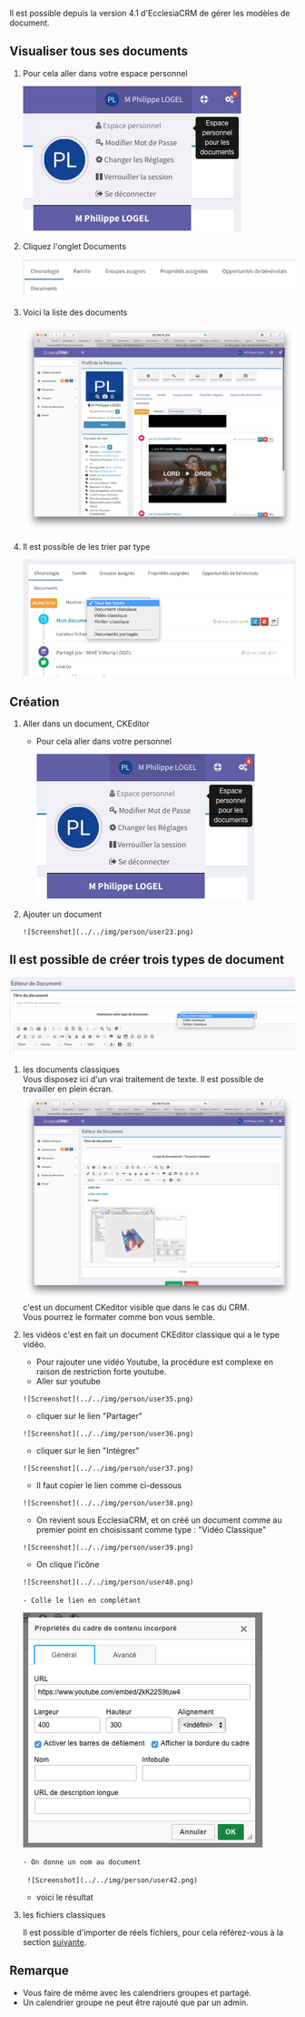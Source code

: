 Il est possible depuis la version 4.1 d'EcclesiaCRM de gérer les modèles de document.

## Visualiser tous ses documents

1. Pour cela aller dans votre espace personnel

      ![Screenshot](../../img/person/user22.png)

2. Cliquez l'onglet Documents

      ![Screenshot](../../img/person/user32.png)

3. Voici la liste des documents

      ![Screenshot](../../img/person/user33.png)

4. Il est possible de les trier par type

      ![Screenshot](../../img/person/user34.png)


## Création

1. Aller dans un document, CKEditor

    - Pour cela aller dans votre personnel
       
       ![Screenshot](../../img/person/user22.png)

2. Ajouter un document
    
       ![Screenshot](../../img/person/user23.png)

## Il est possible de créer trois types de document
   
![Screenshot](../../img/person/user30.png)
   
1. les documents classiques<br>Vous disposez ici d'un vrai traitement de texte. Il est possible de travailler en plein écran.<br>![Screenshot](../../img/person/user31.png)
      c'est un document CKeditor visible que dans le cas du CRM.<br>Vous pourrez le formater comme bon vous semble.
    
2. les vidéos
      c'est en fait un document CKEditor classique qui a le type vidéo.
      
      - Pour rajouter une vidéo Youtube, la procédure est complexe en raison de restriction forte youtube.
      - Aller sur youtube
      
       ![Screenshot](../../img/person/user35.png)
       
      - cliquer sur le lien "Partager"
      
       ![Screenshot](../../img/person/user36.png)
       
      - cliquer sur le lien "Intégrer"
      
       ![Screenshot](../../img/person/user37.png)
       
      - Il faut copier le lien comme ci-dessous
      
       ![Screenshot](../../img/person/user38.png)
       
      - On revient sous EcclesiaCRM, et on créé un document comme au premier point en choisissant comme type : "Vidéo Classique"
      
       ![Screenshot](../../img/person/user39.png)
       
      - On clique l'icône

       ![Screenshot](../../img/person/user40.png)
       
       - Colle le lien en complétant
       
      ![Screenshot](../../img/person/user41.png)

       - On donne un nom au document
       
        ![Screenshot](../../img/person/user42.png)
      
      - voici le résultat

3. les fichiers classiques

      Il est possible d'importer de réels fichiers, pour cela référez-vous à la section [suivante](../../user-guide/doc-webdav-file/doc-file-use.md).

## Remarque

- Vous faire de même avec les calendriers groupes et partagé.
- Un calendrier groupe ne peut être rajouté que par un admin.

